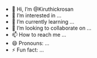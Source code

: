 - 👋 Hi, I’m @Kiruthickrosan
- 👀 I’m interested in ...
- 🌱 I’m currently learning ...
- 💞️ I’m looking to collaborate on ...
- 📫 How to reach me ...
- 😄 Pronouns: ...
- ⚡ Fun fact: ...

<!---
Kiruthickrosan/Kiruthickrosan is a ✨ special ✨ repository because its `README.md` (this file) appears on your GitHub profile.
You can click the Preview link to take a look at your changes.
--->
